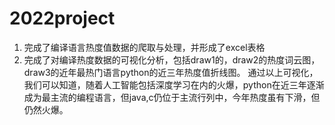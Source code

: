 # 2022project
1. 完成了编译语言热度值数据的爬取与处理，并形成了excel表格
2. 完成了对编译热度数据的可视化分析，包括draw1的，draw2的热度词云图，draw3的近年最热门语言python的近三年热度值折线图。
通过以上可视化，我们可以知道，随着人工智能包括深度学习在内的火爆，python在近三年逐渐成为最主流的编程语言，但java,c仍位于主流行列中，今年热度虽有下滑，但仍然火爆。
